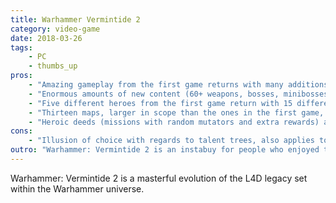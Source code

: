 ```yaml
---
title: Warhammer Vermintide 2
category: video-game
date: 2018-03-26
tags:
    - PC
    - thumbs_up
pros:
    - "Amazing gameplay from the first game returns with many additions making this a must have coop experience."
    - "Enormous amounts of new content (60+ weapons, bosses, minibosses, specials and an entire new faction to fight against)."
    - "Five different heroes from the first game return with 15 different backstories/subclasses that make them unique to play."
    - "Thirteen maps, larger in scope than the ones in the first game, with many more to come (no small maps!)."
    - "Heroic deeds (missions with random mutators and extra rewards) add a lot of potential for fun."
cons:
    - "Illusion of choice with regards to talent trees, also applies to weapons and stats (choose between two horrible literally the worst thing possible and a good choice)."
outro: "Warhammer: Vermintide 2 is an instabuy for people who enjoyed the first game, for anyone who enjoyed playing L4D with friends or anyone who's interested in the Warhammer universe."
---
```

Warhammer: Vermintide 2 is a masterful evolution of the L4D legacy set within the Warhammer universe.
